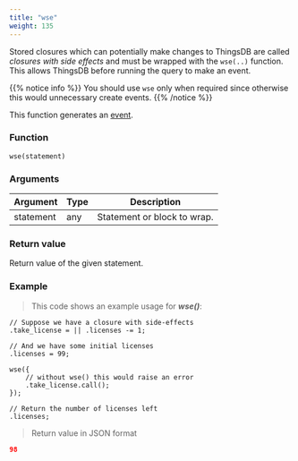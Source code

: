 ```yaml
---
title: "wse"
weight: 135
---
```


Stored closures which can potentially make changes to ThingsDB are called
*closures with side effects* and must be wrapped with the `wse(..)` function.
This allows ThingsDB before running the query to make an event.

{{% notice info %}}
You should use `wse` only when required since otherwise this would unnecessary
create events.
{{% /notice %}}

This function generates an [event](../../overview/events).

### Function

`wse(statement)`

### Arguments

Argument | Type | Description
-------- | ---- | -----------
statement | any | Statement or block to wrap.

### Return value

Return value of the given statement.

### Example

> This code shows an example usage for ***wse()***:

```thingsdb,json_response
// Suppose we have a closure with side-effects
.take_license = || .licenses -= 1;

// And we have some initial licenses
.licenses = 99;

wse({
    // without wse() this would raise an error
    .take_license.call();
});

// Return the number of licenses left
.licenses;
```

> Return value in JSON format

```json
98
```
